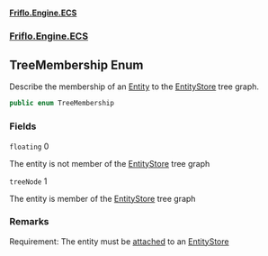 #### [Friflo.Engine.ECS](index.md 'index')
### [Friflo.Engine.ECS](Friflo.Engine.ECS.md 'Friflo.Engine.ECS')

## TreeMembership Enum

Describe the membership of an [Entity](Entity.md 'Friflo.Engine.ECS.Entity') to the [EntityStore](EntityStore.md 'Friflo.Engine.ECS.EntityStore') tree graph.

```csharp
public enum TreeMembership
```
### Fields

<a name='Friflo.Engine.ECS.TreeMembership.floating'></a>

`floating` 0

The entity is not member of the [EntityStore](EntityStore.md 'Friflo.Engine.ECS.EntityStore') tree graph

<a name='Friflo.Engine.ECS.TreeMembership.treeNode'></a>

`treeNode` 1

The entity is member of the [EntityStore](EntityStore.md 'Friflo.Engine.ECS.EntityStore') tree graph

### Remarks
Requirement: The entity must be [attached](StoreOwnership.md#Friflo.Engine.ECS.StoreOwnership.attached 'Friflo.Engine.ECS.StoreOwnership.attached') to an [EntityStore](EntityStore.md 'Friflo.Engine.ECS.EntityStore')